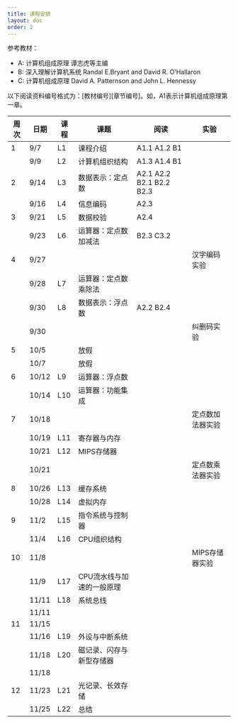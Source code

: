```yaml
---
title: 课程安排
layout: doc
order: 2
---
```


参考教材：

- A: 计算机组成原理 谭志虎等主编
- B: 深入理解计算机系统 Randal E.Bryant and David R. O'Hallaron
- C: 计算机组成原理 David A. Patternson and John L. Hennessy

以下阅读资料编号格式为：[教材编号][章节编号]。如，A1表示计算机组成原理第一章。

| 周次 | 日期 | 课程 | 课题 | 阅读 | 实验 |
|---|---|---|---|---|---|
|  1  |  9/7  |  L1  | 课程介绍 | A1.1 A1.2 B1 |  |
|     |  9/9  |  L2  | 计算机组织结构 | A1.3 A1.4 B1 |  |
|  2  |  9/14 |  L3  | 数据表示：定点数 | A2.1 A2.2 B2.1 B2.2 B2.3 |  |
|     |  9/16 |  L4  | 信息编码 | A2.3 |  |
|  3  |  9/21 |  L5  | 数据校验 | A2.4 |  |
|     |  9/23 |  L6  | 运算器：定点数加减法 | B2.3 C3.2 |  |
|  4  |  9/27 |      |  |  | 汉字编码实验 |
|     |  9/28 |  L7  | 运算器：定点数乘除法 | |  |
|     |  9/30 |  L8  | 数据表示：浮点数 | A2.2 B2.4 |  |
|     |  9/30 |      |  |  | 纠删码实验 |
|  5  | 10/5  |      | 放假 |  |  |
|     | 10/7  |      | 放假 |  |  |
|  6  | 10/12 |  L9  | 运算器：浮点数 |  |  |
|     | 10/14 |  L10 | 运算器：功能集成 |  |  |
|  7  | 10/18 |      |  |  | 定点数加法器实验 |
|     | 10/19 |  L11 | 寄存器与内存 |  |  |
|     | 10/21 |  L12 | MIPS存储器 |  |  |
|     | 10/21 |      |  |  | 定点数乘法器实验 |
|  8  | 10/26 |  L13 | 缓存系统 |  |  |
|     | 10/28 |  L14 | 虚拟内存 |  |  |
|  9  | 11/2  |  L15 | 指令系统与控制器 |  |  |
|     | 11/4  |  L16 | CPU组织结构 |  |  |
| 10  | 11/8  |      |  |  | MIPS存储器实验 |
|     | 11/9  |  L17 | CPU流水线与加速的一般原理 |  |  |
|     | 11/11 |  L18 | 系统总线 |  |  |
|     | 11/11 |      |  |  |  |
| 11  | 11/15 |      |  |  |  |
|     | 11/16 |  L19 | 外设与中断系统 |  |  |
|     | 11/18 |  L20 | 磁记录、闪存与新型存储器 |  |  |
|     | 11/18 |      |  |  |  |
| 12  | 11/23 |  L21 | 光记录、长效存储 |  |  |
|     | 11/25 |  L22 | 总结 |  |  |